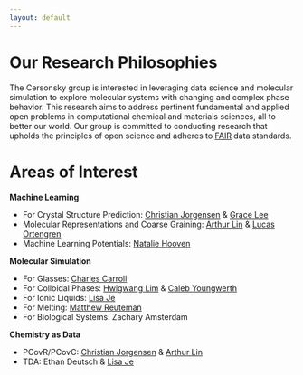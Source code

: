 ```yaml
---
layout: default
---
```

# Our Research Philosophies
The Cersonsky group is interested in leveraging data science and molecular simulation to explore molecular systems with changing and complex phase behavior. This research aims to address pertinent fundamental and applied open problems in computational chemical and materials sciences, all to better our world. Our group is committed to conducting research that upholds the principles of open science and adheres to [FAIR](https://www.go-fair.org/fair-principles/) data standards.

# Areas of Interest
<strong>Machine Learning</strong>
<ul>
    <li>For Crystal Structure Prediction: <a href="/members/christian_jorgensen">Christian Jorgensen</a> & <a href="/members/grace_lee">Grace Lee</a></li>
    <li>Molecular Representations and Coarse Graining: <a href="/members/arthur_lin">Arthur Lin</a> & <a href="/members/lucas_ortengren">Lucas Ortengren</a></li>
    <li>Machine Learning Potentials: <a href="/members/natalie_hooven">Natalie Hooven</a></li>
</ul>

<strong>Molecular Simulation</strong>
<ul>
    <li>For Glasses: <a href="/members/charles_carroll">Charles Carroll</a></li>
    <li>For Colloidal Phases: <a href="/members/hwigwang_lim">Hwigwang Lim</a> & <a href="/members/caleb_youngwerth">Caleb Youngwerth</a></li>
    <li>For Ionic Liquids: <a href="/members/lisa_je">Lisa Je</a></li>
    <li>For Melting: <a href="/members/matthew_reuteman">Matthew Reuteman</a></li>
    <li>For Biological Systems: Zachary Amsterdam</li>
</ul>

<strong>Chemistry as Data</strong>
<ul>
    <li>PCovR/PCovC: <a href="/members/christian_jorgensen">Christian Jorgensen</a> & <a href="/members/arthur_lin">Arthur Lin</a></li>
    <li>TDA: Ethan Deutsch & <a href="/members/lisa_je">Lisa Je</a></li>
</ul>
